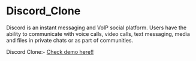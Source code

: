 # Discord_Clone
Discord is an instant messaging and VoIP social platform. Users have the ability to communicate with voice calls, video calls, text messaging, media and files in private chats or as part of communities.

Discord Clone:- <a href="https://discordc.vercel.app/" target="_blank" >Check demo here!!</a>
